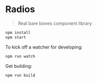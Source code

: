 
# Radios

> Real bare bones component library

```sh
npm install
npm start
```

To kick off a watcher for developing:

```sh
npm run watch
```

Get building:

```sh
npm run build
```
